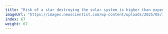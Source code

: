 ```yaml
---
title: "Risk of a star destroying the solar system is higher than expected"
imageUrl: "https://images.newscientist.com/wp-content/uploads/2025/05/15162112/SEI_251246544.jpg?width=788"
index: 67
weight: 67
---
```

